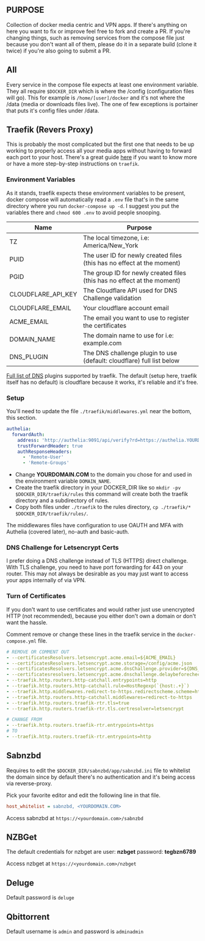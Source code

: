 ## PURPOSE

Collection of docker media centric and VPN apps. If there's anything on here you want to fix or improve feel free to fork and create a PR. If you're changing things, such as removing services from the compose file just because you don't want all of them, please do it in a separate build (clone it twice) if you're also going to submit a PR.

## All

Every service in the compose file expects at least one environment variable. They all require `$DOCKER_DIR` which is where the /config (configuration files will go). This for example is `/home/[user]/docker` and it's not where the /data (media or downloads files live). The one of few exceptions is portainer that puts it's config files under /data.

## Traefik (Revers Proxy)

This is probably the most complicated but the first one that needs to be up working to properly access all your media apps without having to forward each port to your host. There's a great guide [here](https://bit.ly/3qds6Jx) if you want to know more or have a more step-by-step instructions on `traefik`.

### Environment Variables

As it stands, traefik expects these environment variables to be present, docker compose will automatically read a `.env` file that's in the same directory where you run `docker-compose up -d`. I suggest you put the variables there and `chmod 600 .env` to avoid people snooping.

| Name               | Purpose                                                                 |
| ------------------ | ----------------------------------------------------------------------- |
| TZ                 | The local timezone, i.e: America/New_York                               |
| PUID               | The user ID for newly created files (this has no effect at the moment)  |
| PGID               | The group ID for newly created files (this has no effect at the moment) |
| CLOUDFLARE_API_KEY | The Cloudflare API used for DNS Challenge validation                    |
| CLOUDFLARE_EMAIL   | Your cloudflare account email                                           |
| ACME_EMAIL         | The email you want to use to register the certificates                  |
| DOMAIN_NAME        | The domain name to use for i.e: example.com                             |
| DNS_PLUGIN         | The DNS challenge plugin to use (default: cloudflare) full list below   |

[Full list of DNS](https://doc.traefik.io/traefik/https/acme/#providers) plugins supported by traefik. The default (setup here, traefik itself has no default) is cloudflare because it works, it's reliable and it's free.

### Setup

You'll need to update the file `./traefik/middlewares.yml` near the bottom, this section.

```yml
authelia:
  forwardAuth:
    address: 'http://authelia:9091/api/verify?rd=https://authelia.YOURDOMAIN.COM/'
    trustForwardHeader: true
    authResponseHeaders:
      - 'Remote-User'
      - 'Remote-Groups'
```

- Change **YOURDOMAIN.COM** to the domain you chose for and used in the environment variable `DOMAIN_NAME`.
- Create the traefik directory in your DOCKER_DIR like so `mkdir -pv $DOCKER_DIR/traefik/rules` this command will create both the traefik directory and a subdirectory of rules.
- Copy both files under `./traefik` to the rules directory, `cp ./traefik/* $DOCKER_DIR/traefik/rules/`.

The middlewares files have configuration to use OAUTH and MFA with Authelia (covered later), no-auth and basic-auth.

### DNS Challenge for Letsencrypt Certs

I prefer doing a DNS challenge instead of TLS (HTTPS) direct challenge. With TLS challenge, you need to have port forwarding for 443 on your router. This may not always be desirable as you may just want to access your apps internally of via VPN.

### Turn of Certificates

If you don't want to use certificates and would rather just use unencrypted HTTP (not recommended), because you either don't own a domain or don't want the hassle.

Comment remove or change these lines in the traefik service in the `docker-compose.yml` file.

```yml
# REMOVE OR COMMENT OUT
- --certificatesResolvers.letsencrypt.acme.email=${ACME_EMAIL}
- --certificatesResolvers.letsencrypt.acme.storage=/config/acme.json
- --certificatesResolvers.letsencrypt.acme.dnsChallenge.provider=${DNS_PLUGIN}
- --certificatesresolvers.letsencrypt.acme.dnschallenge.delaybeforecheck=0
- --traefik.http.routers.http-catchall.entrypoints=http
- --traefik.http.routers.http-catchall.rule=HostRegexp(`{host:.+}`)
- --traefik.http.middlewares.redirect-to-https.redirectscheme.scheme=https
- --traefik.http.routers.http-catchall.middlewares=redirect-to-https
- --traefik.http.routers.traefik-rtr.tls=true
- --traefik.http.routers.traefik-rtr.tls.certresolver=letsencrypt

# CHANGE FROM
- --traefik.http.routers.traefik-rtr.entrypoints=https
# TO
- --traefik.http.routers.traefik-rtr.entrypoints=http
```

## Sabnzbd

Requires to edit the `$DOCKER_DIR/sabnzbd/app/sabnzbd.ini` file to whitelist the domain since by default there's no authentication and it's being access via reverse-proxy.

Pick your favorite editor and edit the following line in that file.

```ini
host_whitelist = sabnzbd, <YOURDOMAIN.COM>
```

Access sabnzbd at `https://<yourdomain.com>/sabnzbd`

## NZBGet

The default credentials for nzbget are user: **nzbget** password: **tegbzn6789**

Access nzbget at `https://<yourdomain.com>/nzbget`

## Deluge

Default password is `deluge`

## Qbittorrent

Default username is `admin` and password is `adminadmin`

